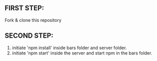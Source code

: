 ## FIRST STEP:
Fork & clone this repository

## SECOND STEP:
1. initiate 'npm install' inside bars folder and server folder.
2. initiate 'npm start' inside the server and start npm in the bars folder.

